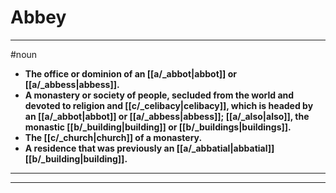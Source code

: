 # Abbey
---
#noun
- **The office or dominion of an [[a/_abbot|abbot]] or [[a/_abbess|abbess]].**
- **A monastery or society of people, secluded from the world and devoted to religion and [[c/_celibacy|celibacy]], which is headed by an [[a/_abbot|abbot]] or [[a/_abbess|abbess]]; [[a/_also|also]], the monastic [[b/_building|building]] or [[b/_buildings|buildings]].**
- **The [[c/_church|church]] of a monastery.**
- **A residence that was previously an [[a/_abbatial|abbatial]] [[b/_building|building]].**
---
---
